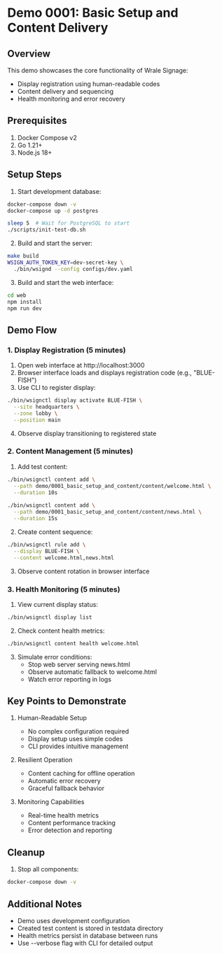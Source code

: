 # Demo 0001: Basic Setup and Content Delivery

## Overview

This demo showcases the core functionality of Wrale Signage:
- Display registration using human-readable codes
- Content delivery and sequencing
- Health monitoring and error recovery

## Prerequisites

1. Docker Compose v2
2. Go 1.21+
3. Node.js 18+

## Setup Steps

1. Start development database:
```bash
docker-compose down -v
docker-compose up -d postgres

sleep 5  # Wait for PostgreSQL to start
./scripts/init-test-db.sh
```

2. Build and start the server:
```bash
make build
WSIGN_AUTH_TOKEN_KEY=dev-secret-key \
  ./bin/wsignd --config configs/dev.yaml
```

3. Build and start the web interface:
```bash
cd web
npm install
npm run dev
```

## Demo Flow

### 1. Display Registration (5 minutes)

1. Open web interface at http://localhost:3000
2. Browser interface loads and displays registration code (e.g., "BLUE-FISH")
3. Use CLI to register display:
```bash
./bin/wsignctl display activate BLUE-FISH \
  --site headquarters \
  --zone lobby \
  --position main
```
4. Observe display transitioning to registered state

### 2. Content Management (5 minutes)

1. Add test content:
```bash
./bin/wsignctl content add \
  --path demo/0001_basic_setup_and_content/content/welcome.html \
  --duration 10s
  
./bin/wsignctl content add \
  --path demo/0001_basic_setup_and_content/content/news.html \
  --duration 15s
```

2. Create content sequence:
```bash
./bin/wsignctl rule add \
  --display BLUE-FISH \
  --content welcome.html,news.html
```

3. Observe content rotation in browser interface

### 3. Health Monitoring (5 minutes)

1. View current display status:
```bash
./bin/wsignctl display list
```

2. Check content health metrics:
```bash
./bin/wsignctl content health welcome.html
```

3. Simulate error conditions:
   - Stop web server serving news.html
   - Observe automatic fallback to welcome.html
   - Watch error reporting in logs

## Key Points to Demonstrate

1. Human-Readable Setup
   - No complex configuration required
   - Display setup uses simple codes
   - CLI provides intuitive management

2. Resilient Operation  
   - Content caching for offline operation
   - Automatic error recovery
   - Graceful fallback behavior

3. Monitoring Capabilities
   - Real-time health metrics
   - Content performance tracking
   - Error detection and reporting

## Cleanup

1. Stop all components:
```bash
docker-compose down -v
```

## Additional Notes

- Demo uses development configuration
- Created test content is stored in testdata directory
- Health metrics persist in database between runs
- Use --verbose flag with CLI for detailed output
